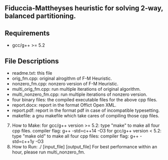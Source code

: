 ## **Fiduccia-Mattheyses heuristic** for solving 2-way, balanced partitioning.  

## Requirements
- gcc/g++ >= 5.2

## File Descriptions
- readme.txt: this file
- orig_fm.cpp: original alrogithm of F-M Heuristic.
- nonzero_fm.cpp: nonzero version of F-M Heuristic.
- multi_orig_fm.cpp: run multiple iterations of original algorithm.
- multi_nonzero_fm.cpp: run multiple iterations of nonzero version.
- four binary files: the compiled executable files for the above cpp files.
- report.docx: report in the format Offict Open XML.
- report.pdf: report in the format pdf in case of incompatible typesetting.
- makefile: a gnu makefile which take cares of compiling those cpp files.

7. How to Make:
  for gcc/g++ version >= 5.2:
    type "make" to make all four cpp files.
    compiler flag: g++ -std=c++14 -O3
  for gcc/g++ version < 5.2:
    type "make old" to make all four cpp files:
    compiler flag: g++ -std=c++1y -O3
8. How to Run:
  ./<executable file> [input_file] [output_file]
  For best performance within an hour, please run multi_nonzero_fm.
